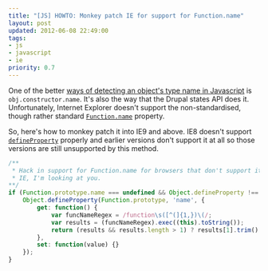 ```yaml
---
title: "[JS] HOWTO: Monkey patch IE for support for Function.name"
layout: post
updated: 2012-06-08 22:49:00
tags:
- js
- javascript
- ie
priority: 0.7
---
```


One of the better [ways of detecting an object's type name in Javascript][so-name-of-object]
is `obj.constructor.name`. It's also the way that the Drupal states API does it.
Unfortunately, Internet Explorer doesn't support the non-standardised, though
rather standard [`Function.name`][Function.name] property.

So, here's how to monkey patch it into IE9 and above. IE8 doesn't support
[`defineProperty`][defineProperty] properly and earlier versions don't support 
it at all so those versions are still unsupported by this method.

``` javascript
/**
 * Hack in support for Function.name for browsers that don't support it.
 * IE, I'm looking at you.
**/
if (Function.prototype.name === undefined && Object.defineProperty !== undefined) {
    Object.defineProperty(Function.prototype, 'name', {
        get: function() {
            var funcNameRegex = /function\s([^(]{1,})\(/;
            var results = (funcNameRegex).exec((this).toString());
            return (results && results.length > 1) ? results[1].trim() : "";
        },
        set: function(value) {}
    });
}
```

[so-name-of-object]: http://stackoverflow.com/a/332429/15537
[Function.name]: https://developer.mozilla.org/en/JavaScript/Reference/Global_Objects/Function/name
[defineProperty]: https://developer.mozilla.org/en/JavaScript/Reference/Global_Objects/Object/defineProperty
